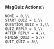 **MsgQuiz Actions:**\\

```
NONE = 0,\\
START_QUIZ = 1,\\
QUESTION_QUIZ = 2,\\
QUIZ_REPLY = 3,\\
AFTER_REPLY = 4,\\
FINISH_QUIZ = 5,\\
QUIT_QUIZ = 8\\
```